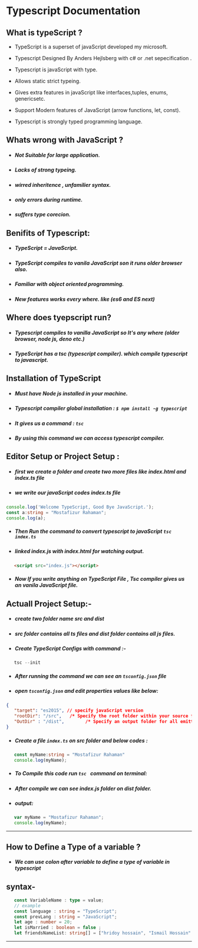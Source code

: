 # Typescript Documentation

## What is typeScript ?

-  TypeScript is a superset of javaScript developed my microsoft.
-  Typescript Designed By Anders Hejlsberg with c# or .net sepecification .
-  Typescript is javaScript with type.
-  Allows static strict typeing.
-  Gives extra features in javaScript like interfaces,tuples, enums,
   genericsetc.
-  Support Modern features of JavaScript (arrow functions, let, const).

-  Typescript is strongly typed programming language.

## Whats wrong with JavaScript ?

-  ##### Not Suitable for large application.
-  ##### Lacks of strong typeing.
-  ##### wirred inheritence , unfamilier syntax.
-  ##### only errors during runtime.
-  ##### suffers type corecion.

## Benifits of Typescript:

-  ##### TypeScript = JavaScript.
-  ##### TypeScript compiles to vanila JavaScript son it runs older browser also.
-  ##### Familiar with object oriented programming.
-  ##### New features works every where. like (es6 and ES next)

## Where does tyepscript run?

-  ##### Typescript compiles to vanilla JavaScript so It's any where (older browser, node js, deno etc.)
-  ##### TypeScript has a tsc (typescript compiler). which compile typescript to javascript.

## Installation of TypeScript

-  ##### Must have Node js installed in your machine.
-  ##### Typescript compiler global installation : `$ npm install -g typescript `
-  ##### It gives us a command : `tsc`
-  ##### By using this command we can access typescript compiler.

## Editor Setup or Project Setup :

-  ##### first we create a folder and create two more files like index.html and index.ts file
-  ##### we write our javaScript codes index.ts file

```typescript
console.log('Welcome TypeScript, Good Bye JavaScript.');
const a:string = "Mostafizur Rahaman"; 
console.log(a); 

```
- ##### Then Run  the command to convert typescript to javaScript `tsc index.ts `
- ##### linked index.js with index.html for watching output. 
```html 
   <script src="index.js"></script> 
```
- ##### Now If you write anything on TypeScript File , Tsc compiler gives us an vanila JavaScript file. 


## Actuall Project Setup:-
- ##### create two folder name src and dist
- ##### src folder contains all ts files and dist folder contains all js files. 
- ##### Create TypeScript Configs with command :- 

```typescript 
   tsc --init 
```
- ##### After running the command we can see an `tsconfig.json` file
- ##### open `tsconfig.json` and edit properties values like below: 
```json 
{  
   "target": "es2015", // specify javaScript version  
   "rootDir": "/src",   /* Specify the root folder within your source files. */
   "OutDir" : "/dist",        /* Specify an output folder for all emitted files. */
}

```
- ##### Create a file ` index.ts ` on src folder and below codes : 
```typescript
   const myName:string = "Mostafizur Rahaman" 
   console.log(myName); 
```
- ##### To Compile this code run `tsc ` command on terminal: 
- ##### After compile we can see index.js folder on dist folder. 
- ##### output: 
```typescript
   var myName = "Mostafizur Rahaman"; 
   console.log(myName); 
```
____
## How to Define a Type of a variable ? 
- ##### We can use colon after variable to define a type of variable in typescript 
## syntax- 
```typescript
   const VariableName : type = value; 
   // example
   const language : string = "TypeScript"; 
   const prevLang : string = "JavaScript"; 
   let age : number = 20; 
   let isMarried : boolean = false ; 
   let friendsNameList: string[] = ["hridoy hossain", "Ismail Hossain" , "Redowan Shawon"]; 
```
____
